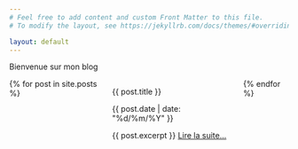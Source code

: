 ```yaml
---
# Feel free to add content and custom Front Matter to this file.
# To modify the layout, see https://jekyllrb.com/docs/themes/#overriding-theme-defaults

layout: default
---
```


<section class="hero is-primary">
    <div class="hero-body">
        <p class="title">Bienvenue sur mon blog</p>
    </div>
</section>

<div class="columns is-multiline mt-6">
    {% for post in site.posts %}
    <div class="column is-one-third">
        <div class="card">
            <div class="card-content">
                <p class="title is-4">{{ post.title }}</p>
                <p class="subtitle is-6">{{ post.date | date: "%d/%m/%Y" }}</p>
                <div class="content">
                    {{ post.excerpt }}
                    <a href="{{ post.url | relative_url }}">Lire la suite...</a>
                </div>
            </div>
        </div>
    </div>
    {% endfor %}
</div>